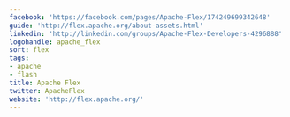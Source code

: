 ```yaml
---
facebook: 'https://facebook.com/pages/Apache-Flex/174249699342648'
guide: 'http://flex.apache.org/about-assets.html'
linkedin: 'http://linkedin.com/groups/Apache-Flex-Developers-4296888'
logohandle: apache_flex
sort: flex
tags:
- apache
- flash
title: Apache Flex
twitter: ApacheFlex
website: 'http://flex.apache.org/'
---
```

